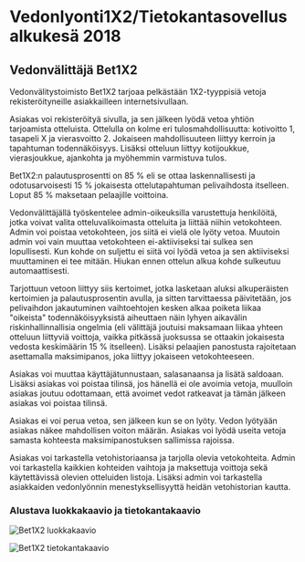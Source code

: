 # Vedonlyonti1X2/Tietokantasovellus alkukesä 2018

## Vedonvälittäjä Bet1X2

Vedonvälitystoimisto Bet1X2 tarjoaa pelkästään 1X2-tyyppisiä vetoja rekisteröityneille asiakkailleen internetsivullaan.

Asiakas voi rekisteröityä sivulla, ja sen jälkeen lyödä vetoa yhtiön tarjoamista otteluista. Ottelulla on kolme eri tulosmahdollisuutta: kotivoitto 1, tasapeli X ja vierasvoitto 2. Jokaiseen mahdollisuuteen liittyy kerroin ja tapahtuman todennäköisyys. Lisäksi otteluun liittyy kotijoukkue, vierasjoukkue, ajankohta ja myöhemmin varmistuva tulos. 

Bet1X2:n palautusprosentti on 85 % eli se ottaa laskennallisesti ja odotusarvoisesti 15 % jokaisesta ottelutapahtuman pelivaihdosta itselleen. Loput 85 % maksetaan pelaajille voittoina.

Vedonvälittäjällä työskentelee admin-oikeuksilla varustettuja henkilöitä, jotka voivat valita otteluvalikoimasta otteluita ja liittää niihin vetokohteen. Admin voi poistaa vetokohteen, jos siitä ei vielä ole lyöty vetoa. Muutoin admin voi vain muuttaa vetokohteen ei-aktiiviseksi tai sulkea sen lopullisesti. Kun kohde on suljettu ei siitä voi lyödä vetoa ja sen aktiiviseksi muuttaminen ei tee mitään. Hiukan ennen ottelun alkua kohde sulkeutuu automaattisesti.

Tarjottuun vetoon liittyy siis kertoimet, jotka lasketaan aluksi alkuperäisten kertoimien ja palautusprosentin avulla, ja sitten tarvittaessa päivitetään, jos pelivaihdon jakautuminen vaihtoehtojen kesken alkaa poiketa liikaa "oikeista" todennäköisyyksistä aiheuttaen näin lyhyen aikavälin riskinhallinnallisia ongelmia (eli välittäjä joutuisi maksamaan liikaa yhteen otteluun liittyviä voittoja, vaikka pitkässä juoksussa se ottaakin jokaisesta vedosta keskimäärin 15 % itselleen). Lisäksi pelaajien panostusta rajoitetaan asettamalla maksimipanos, joka liittyy jokaiseen vetokohteeseen.

Asiakas voi muuttaa käyttäjätunnustaan, salasanaansa ja lisätä saldoaan. Lisäksi asiakas voi poistaa tilinsä, jos hänellä ei ole avoimia vetoja, muulloin asiakas joutuu odottamaan, että avoimet vedot ratkeavat ja tämän jälkeen asiakas voi poistaa tilinsä. 

Asiakas ei voi perua vetoa, sen jälkeen kun se on lyöty. Vedon lyötyään asiakas näkee mahdollisen voiton määrän. Asiakas voi lyödä useita vetoja samasta kohteesta maksimipanostuksen sallimissa rajoissa.

Asiakas voi tarkastella vetohistoriaansa ja tarjolla olevia vetokohteita. Admin voi tarkastella kaikkien kohteiden vaihtoja ja maksettuja voittoja sekä käytettävissä olevien otteluiden listoja. Lisäksi admin voi tarkastella asiakkaiden vedonlyönnin menestyksellisyyttä heidän vetohistorian kautta.

### Alustava luokkakaavio ja tietokantakaavio

![Bet1X2 luokkakaavio]()

![Bet1X2 tietokantakaavio]()
